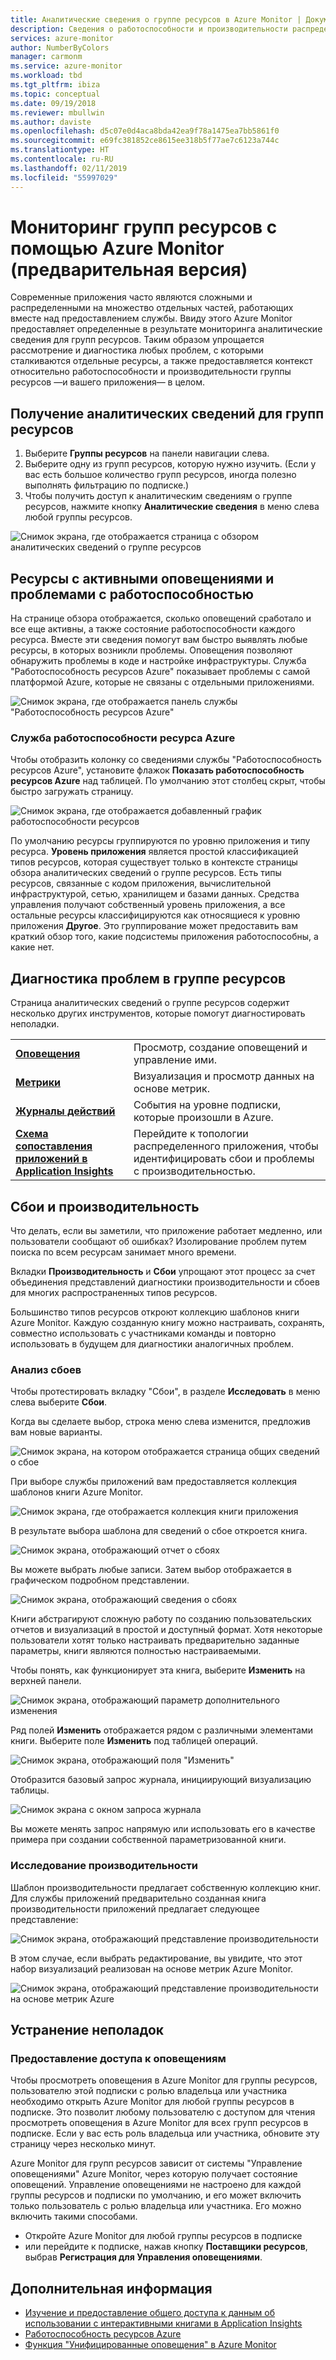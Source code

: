 ```yaml
---
title: Аналитические сведения о группе ресурсов в Azure Monitor | Документация Майкрософт
description: Сведения о работоспособности и производительности распределенных приложений и служб на уровне группы ресурсов с использованием Azure Monitor.
services: azure-monitor
author: NumberByColors
manager: carmonm
ms.service: azure-monitor
ms.workload: tbd
ms.tgt_pltfrm: ibiza
ms.topic: conceptual
ms.date: 09/19/2018
ms.reviewer: mbullwin
ms.author: daviste
ms.openlocfilehash: d5c07e0d4aca8bda42ea9f78a1475ea7bb5861f0
ms.sourcegitcommit: e69fc381852ce8615ee318b5f77ae7c6123a744c
ms.translationtype: HT
ms.contentlocale: ru-RU
ms.lasthandoff: 02/11/2019
ms.locfileid: "55997029"
---
```

# <a name="monitor-resource-groups-with-azure-monitor-preview"></a>Мониторинг групп ресурсов с помощью Azure Monitor (предварительная версия)

Современные приложения часто являются сложными и распределенными на множество отдельных частей, работающих вместе над предоставлением службы. Ввиду этого Azure Monitor предоставляет определенные в результате мониторинга аналитические сведения для групп ресурсов. Таким образом упрощается рассмотрение и диагностика любых проблем, с которыми сталкиваются отдельные ресурсы, а также предоставляется контекст относительно работоспособности и производительности группы ресурсов &mdash;и вашего приложения&mdash; в целом.

## <a name="access-insights-for-resource-groups"></a>Получение аналитических сведений для групп ресурсов

1. Выберите **Группы ресурсов** на панели навигации слева.
2. Выберите одну из групп ресурсов, которую нужно изучить. (Если у вас есть большое количество групп ресурсов, иногда полезно выполнять фильтрацию по подписке.)
3. Чтобы получить доступ к аналитическим сведениям о группе ресурсов, нажмите кнопку **Аналитические сведения** в меню слева любой группы ресурсов.

![Снимок экрана, где отображается страница с обзором аналитических сведений о группе ресурсов](./media/resource-group-insights/0001-overview.png)

## <a name="resources-with-active-alerts-and-health-issues"></a>Ресурсы с активными оповещениями и проблемами с работоспособностью

На странице обзора отображается, сколько оповещений сработало и все еще активны, а также состояние работоспособности каждого ресурса. Вместе эти сведения помогут вам быстро выявлять любые ресурсы, в которых возникли проблемы. Оповещения позволяют обнаружить проблемы в коде и настройке инфраструктуры. Служба "Работоспособность ресурсов Azure" показывает проблемы с самой платформой Azure, которые не связаны с отдельными приложениями.

![Снимок экрана, где отображается панель службы "Работоспособность ресурсов Azure"](./media/resource-group-insights/0002-overview.png)

### <a name="azure-resource-health"></a>Служба работоспособности ресурса Azure

Чтобы отобразить колонку со сведениями службы "Работоспособность ресурсов Azure", установите флажок **Показать работоспособность ресурсов Azure** над таблицей. По умолчанию этот столбец скрыт, чтобы быстро загружать страницу.

![Снимок экрана, где отображается добавленный график работоспособности ресурсов](./media/resource-group-insights/0003-overview.png)

По умолчанию ресурсы группируются по уровню приложения и типу ресурса. **Уровень приложения** является простой классификацией типов ресурсов, которая существует только в контексте страницы обзора аналитических сведений о группе ресурсов. Есть типы ресурсов, связанные с кодом приложения, вычислительной инфраструктурой, сетью, хранилищем и базами данных. Средства управления получают собственный уровень приложения, а все остальные ресурсы классифицируются как относящиеся к уровню приложения **Другое**. Это группирование может предоставить вам краткий обзор того, какие подсистемы приложения работоспособны, а какие нет.

## <a name="diagnose-issues-in-your-resource-group"></a>Диагностика проблем в группе ресурсов

Страница аналитических сведений о группе ресурсов содержит несколько других инструментов, которые помогут диагностировать неполадки.

   |         |          |
   | ---------------- |:-----|
   | [**Оповещения**](https://docs.microsoft.com/azure/monitoring-and-diagnostics/monitoring-overview-unified-alerts)      |  Просмотр, создание оповещений и управление ими. |
   | [**Метрики**](https://docs.microsoft.com/azure/monitoring-and-diagnostics/monitoring-overview-metrics) | Визуализация и просмотр данных на основе метрик.    |
   | [**Журналы действий**](https://docs.microsoft.com/azure/monitoring-and-diagnostics/monitoring-overview-activity-logs) | События на уровне подписки, которые произошли в Azure.  |
   | [**Схема сопоставления приложений в Application Insights**](https://docs.microsoft.com/azure/application-insights/app-insights-app-map) | Перейдите к топологии распределенного приложения, чтобы идентифицировать сбои и проблемы с производительностью. |

## <a name="failures-and-performance"></a>Сбои и производительность

Что делать, если вы заметили, что приложение работает медленно, или пользователи сообщают об ошибках? Изолирование проблем путем поиска по всем ресурсам занимает много времени.

Вкладки **Производительность** и **Сбои** упрощают этот процесс за счет объединения представлений диагностики производительности и сбоев для многих распространенных типов ресурсов.

Большинство типов ресурсов откроют коллекцию шаблонов книги Azure Monitor. Каждую созданную книгу можно настраивать, сохранять, совместно использовать с участниками команды и повторно использовать в будущем для диагностики аналогичных проблем.

### <a name="investigate-failures"></a>Анализ сбоев

Чтобы протестировать вкладку "Сбои", в разделе **Исследовать** в меню слева выберите **Сбои**.

Когда вы сделаете выбор, строка меню слева изменится, предложив вам новые варианты.

![Снимок экрана, на котором отображается страница общих сведений о сбое](./media/resource-group-insights/00004-failures.png)

При выборе службы приложений вам предоставляется коллекция шаблонов книги Azure Monitor.

![Снимок экрана, где отображается коллекция книги приложения](./media/resource-group-insights/0005-failure-insights-workbook.png)

В результате выбора шаблона для сведений о сбое откроется книга.

![Снимок экрана, отображающий отчет о сбоях](./media/resource-group-insights/0006-failure-visual.png)

Вы можете выбрать любые записи. Затем выбор отображается в графическом подробном представлении.

![Снимок экрана, отображающий сведения о сбоях](./media/resource-group-insights/0007-failure-details.png)

Книги абстрагируют сложную работу по созданию пользовательских отчетов и визуализаций в простой и доступный формат. Хотя некоторые пользователи хотят только настраивать предварительно заданные параметры, книги являются полностью настраиваемыми.

Чтобы понять, как функционирует эта книга, выберите **Изменить** на верхней панели.

![Снимок экрана, отображающий параметр дополнительного изменения](./media/resource-group-insights/0008-failure-edit.png)

Ряд полей **Изменить** отображается рядом с различными элементами книги. Выберите поле **Изменить** под таблицей операций.

![Снимок экрана, отображающий поля "Изменить"](./media/resource-group-insights/0009-failure-edit-graph.png)

Отобразится базовый запрос журнала, инициирующий визуализацию таблицы.

 ![Снимок экрана с окном запроса журнала](./media/resource-group-insights/0010-failure-edit-query.png)

Вы можете менять запрос напрямую или использовать его в качестве примера при создании собственной параметризованной книги.

### <a name="investigate-performance"></a>Исследование производительности

Шаблон производительности предлагает собственную коллекцию книг. Для службы приложений предварительно созданная книга производительности приложений предлагает следующее представление:

 ![Снимок экрана, отображающий представление производительности](./media/resource-group-insights/0011-performance.png)

В этом случае, если выбрать редактирование, вы увидите, что этот набор визуализаций реализован на основе метрик Azure Monitor.

 ![Снимок экрана, отображающий представление производительности на основе метрик Azure](./media/resource-group-insights/0012-performance-metrics.png)

## <a name="troubleshooting"></a>Устранение неполадок

### <a name="enabling-access-to-alerts"></a>Предоставление доступа к оповещениям

Чтобы просмотреть оповещения в Azure Monitor для группы ресурсов, пользователю этой подписки с ролью владельца или участника необходимо открыть Azure Monitor для любой группы ресурсов в подписке. Это позволит любому пользователю с доступом для чтения просмотреть оповещения в Azure Monitor для всех групп ресурсов в подписке. Если у вас есть роль владельца или участника, обновите эту страницу через несколько минут.

Azure Monitor для групп ресурсов зависит от системы "Управление оповещениями" Azure Monitor, через которую получает состояние оповещений. Управление оповещениями не настроено для каждой группы ресурсов и подписки по умолчанию, и его может включить только пользователь с ролью владельца или участника. Его можно включить такими способами.
* Откройте Azure Monitor для любой группы ресурсов в подписке
* или перейдите к подписке, нажав кнопку **Поставщики ресурсов**, выбрав **Регистрация для Управления оповещениями**.

## <a name="next-steps"></a>Дополнительная информация

- [Изучение и предоставление общего доступа к данным об использовании c интерактивными книгами в Application Insights](https://docs.microsoft.com/azure/application-insights/app-insights-usage-workbooks)
- [Работоспособность ресурсов Azure](https://docs.microsoft.com/azure/service-health/resource-health-overview)
- [Функция "Унифицированные оповещения" в Azure Monitor](https://docs.microsoft.com/azure/monitoring-and-diagnostics/monitoring-overview-unified-alerts)
